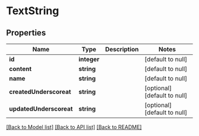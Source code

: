 # TextString

## Properties
Name | Type | Description | Notes
------------ | ------------- | ------------- | -------------
**id** | **integer** |  | [default to null]
**content** | **string** |  | [default to null]
**name** | **string** |  | [default to null]
**createdUnderscoreat** | **string** |  | [optional] [default to null]
**updatedUnderscoreat** | **string** |  | [optional] [default to null]

[[Back to Model list]](../README.md#documentation-for-models) [[Back to API list]](../README.md#documentation-for-api-endpoints) [[Back to README]](../README.md)



